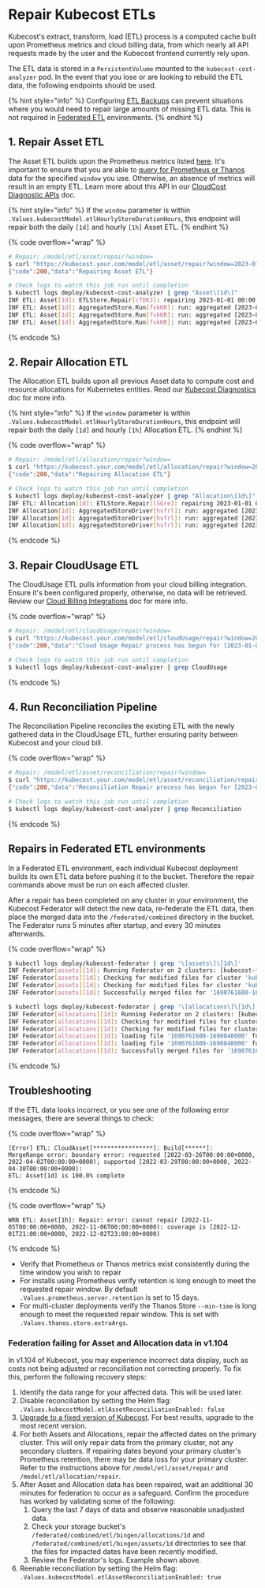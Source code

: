 # Repair Kubecost ETLs

Kubecost's extract, transform, load (ETL) process is a computed cache built upon Prometheus metrics and cloud billing data, from which nearly all API requests made by the user and the Kubecost frontend currently rely upon.

The ETL data is stored in a `PersistentVolume` mounted to the `kubecost-cost-analyzer` pod. In the event that you lose or are looking to rebuild the ETL data, the following endpoints should be used.

{% hint style="info" %}
Configuring [ETL Backups](etl-backup.md) can prevent situations where you would need to repair large amounts of missing ETL data. This is not required in [Federated ETL](federated-etl.md) environments.
{% endhint %}

## 1. Repair Asset ETL

The Asset ETL builds upon the Prometheus metrics listed [here](user-metrics.md). It's important to ensure that you are able to [query for Prometheus or Thanos](prometheus.md) data for the specified `window` you use. Otherwise, an absence of metrics will result in an empty ETL. Learn more about this API in our [CloudCost Diagnostic APIs](https://docs.kubecost.com/apis/apis-overview/cloudcost-diagnostic-apis) doc.

{% hint style="info" %}
If the `window` parameter is within `.Values.kubecostModel.etlHourlyStoreDurationHours`, this endpoint will repair both the daily `[1d]` and hourly `[1h]` Asset ETL.
{% endhint %}

{% code overflow="wrap" %}
```bash
# Repair: /model/etl/asset/repair?window=
$ curl "https://kubecost.your.com/model/etl/asset/repair?window=2023-01-01T00:00:00Z,2023-01-04T00:00:00Z"
{"code":200,"data":"Repairing Asset ETL"}

# Check logs to watch this job run until completion
$ kubectl logs deploy/kubecost-cost-analyzer | grep "Asset\[1d\]"
INF ETL: Asset[1d]: ETLStore.Repair[cfDKJ]: repairing 2023-01-01 00:00:00 +0000 UTC, 2023-01-04 00:00:00 +0000 UTC
INF ETL: Asset[1d]: AggregatedStore.Run[fvkKR]: run: aggregated [2023-01-01T00:00:00+0000, 2023-01-02T00:00:00+0000) from 19 to 3 in 68.417µs
INF ETL: Asset[1d]: AggregatedStore.Run[fvkKR]: run: aggregated [2023-01-02T00:00:00+0000, 2023-01-03T00:00:00+0000) from 19 to 3 in 68.417µs
INF ETL: Asset[1d]: AggregatedStore.Run[fvkKR]: run: aggregated [2023-01-03T00:00:00+0000, 2023-01-04T00:00:00+0000) from 19 to 3 in 68.417µs
```
{% endcode %}

## 2. Repair Allocation ETL

The Allocation ETL builds upon all previous Asset data to compute cost and resource allocations for Kubernetes entities. Read our [Kubecost Diagnostics](https://docs.kubecost.com/troubleshooting/diagnostics) doc for more info.

{% hint style="info" %}
If the `window` parameter is within `.Values.kubecostModel.etlHourlyStoreDurationHours`, this endpoint will repair both the daily `[1d]` and hourly `[1h]` Allocation ETL.
{% endhint %}

{% code overflow="wrap" %}
```bash
# Repair: /model/etl/allocation/repair?window=
$ curl "https://kubecost.your.com/model/etl/allocation/repair?window=2023-01-01T00:00:00Z,2023-01-04T00:00:00Z"
{"code":200,"data":"Repairing Allocation ETL"}

# Check logs to watch this job run until completion
$ kubectl logs deploy/kubecost-cost-analyzer | grep "Allocation\[1d\]"
INF ETL: Allocation[1d]: ETLStore.Repair[lSGre]: repairing 2023-01-01 00:00:00 +0000 UTC, 2023-01-04 00:00:00 +0000 UTC
INF Allocation[1d]: AggregatedStoreDriver[hvfrl]: run: aggregated [2023-01-01T00:00:00+0000, 2023-01-02T00:00:00+0000) from 283 to 70 in 4.917963ms
INF Allocation[1d]: AggregatedStoreDriver[hvfrl]: run: aggregated [2023-01-02T00:00:00+0000, 2023-01-03T00:00:00+0000) from 130 to 62 in 983.216µs
INF Allocation[1d]: AggregatedStoreDriver[hvfrl]: run: aggregated [2023-01-03T00:00:00+0000, 2023-01-04T00:00:00+0000) from 130 to 62 in 1.462092ms
```
{% endcode %}

## 3. Repair CloudUsage ETL

The CloudUsage ETL pulls information from your cloud billing integration. Ensure it's been configured properly, otherwise, no data will be retrieved. Review our [Cloud Billing Integrations](https://docs.kubecost.com/install-and-configure/install/cloud-integration) doc for more info.

{% code overflow="wrap" %}
```bash
# Repair: /model/etl/cloudUsage/repair?window=
$ curl "https://kubecost.your.com/model/etl/cloudUsage/repair?window=2023-01-01T00:00:00Z,2023-01-04T00:00:00Z"
{"code":200,"data":"Cloud Usage Repair process has begun for [2023-01-01T00:00:00+0000, 2023-01-04T00:00:00+0000) for all providers"}

# Check logs to watch this job run until completion
$ kubectl logs deploy/kubecost-cost-analyzer | grep CloudUsage
```
{% endcode %}

## 4. Run Reconciliation Pipeline

The Reconciliation Pipeline reconciles the existing ETL with the newly gathered data in the CloudUsage ETL, further ensuring parity between Kubecost and your cloud bill.

{% code overflow="wrap" %}
```bash
# Repair: /model/etl/asset/reconciliation/repair?window=
$ curl "https://kubecost.your.com/model/etl/asset/reconciliation/repair?window=2023-01-01T00:00:00Z,2023-01-04T00:00:00Z"
{"code":200,"data":"Reconciliation Repair process has begun for [2023-01-01T00:00:00+0000, 2023-01-04T00:00:00+0000) for all providers"}

# Check logs to watch this job run until completion
$ kubectl logs deploy/kubecost-cost-analyzer | grep Reconciliation
```
{% endcode %}

## Repairs in Federated ETL environments

In a Federated ETL environment, each individual Kubecost deployment builds its own ETL data before pushing it to the bucket. Therefore the repair commands above must be run on each affected cluster.

After a repair has been completed on any cluster in your environment, the Kubecost Federator will detect the new data, re-federate the ETL data, then place the merged data into the `/federated/combined` directory in the bucket. The Federator runs 5 minutes after startup, and every 30 minutes afterwards.

{% code overflow="wrap" %}
```bash
$ kubectl logs deploy/kubecost-federator | grep '\[assets\]\[1d\]' 
INF Federator[assets][1d]: Running Federator on 2 clusters: [kubecost-fedetl-agent kubecost-fedetl-primary]
INF Federator[assets][1d]: Checking for modified files for cluster 'kubecost-fedetl-agent'...
INF Federator[assets][1d]: Checking for modified files for cluster 'kubecost-fedetl-primary'...
INF Federator[assets][1d]: Successfully merged files for '1690761600-1690848000' from federated clusters

$ kubectl logs deploy/kubecost-federator | grep '\[allocations\]\[1d\]'
INF Federator[allocations][1d]: Running Federator on 2 clusters: [kubecost-fedetl-agent kubecost-fedetl-primary]
INF Federator[allocations][1d]: Checking for modified files for cluster 'kubecost-fedetl-agent'...
INF Federator[allocations][1d]: Checking for modified files for cluster 'kubecost-fedetl-primary'...
INF Federator[allocations][1d]: loading file '1690761600-1690848000' for cluster kubecost-fedetl-agent
INF Federator[allocations][1d]: loading file '1690761600-1690848000' for cluster kubecost-fedetl-primary
INF Federator[allocations][1d]: Successfully merged files for '1690761600-1690848000' from federated clusters
```
{% endcode %}

## Troubleshooting

If the ETL data looks incorrect, or you see one of the following error messages, there are several things to check:

{% code overflow="wrap" %}
```
[Error] ETL: CloudAsset[*****************]: Build[******]: 
MergeRange error: boundary error: requested [2022-03-26T00:00:00+0000, 2022-04-02T00:00:00+0000); supported [2022-03-29T00:00:00+0000, 2022-04-30T00:00:00+0000): 
ETL: Asset[1d] is 100.0% complete
```
{% endcode %}

{% code overflow="wrap" %}
```
WRN ETL: Asset[1h]: Repair: error: cannot repair [2022-11-05T00:00:00+0000, 2022-11-06T00:00:00+0000): coverage is [2022-12-01T21:00:00+0000, 2022-12-02T23:00:00+0000)
```
{% endcode %}

* Verify that Prometheus or Thanos metrics exist consistently during the time window you wish to repair
* For installs using Prometheus verify retention is long enough to meet the requested repair window. By default `.Values.prometheus.server.retention` is set to 15 days.
* For multi-cluster deployments verify the Thanos Store `--min-time` is long enough to meet the requested repair window. This is set with `.Values.thanos.store.extraArgs`.

### Federation failing for Asset and Allocation data in v1.104

In v1.104 of Kubecost, you may experience incorrect data display, such as costs not being adjusted or reconciliation not correcting properly. To fix this, perform the following recovery steps:

1. Identify the data range for your affected data. This will be used later.
2. Disable reconciliation by setting the Helm flag: `.Values.kubecostModel.etlAssetReconciliationEnabled: false`
3. [Upgrade to a fixed version of Kubecost](https://docs.kubecost.com/install-and-configure/install#updating-kubecost). For best results, upgrade to the most recent version.
4. For both Assets and Allocations, repair the affected dates on the primary cluster. This will only repair data from the primary cluster, not any secondary clusters. If repairing dates beyond your primary cluster's Prometheus retention, there may be data loss for your primary cluster. Refer to the instructions above for `/model/etl/asset/repair` and `/model/etl/allocation/repair`.
5. After Asset and Allocation data has been repaired, wait an additional 30 minutes for federation to occur as a safeguard. Confirm the procedure has worked by validating some of the following:
   1. Query the last 7 days of data and observe reasonable unadjusted data.
   2. Check your storage bucket's `/federated/combined/etl/bingen/allocations/1d` and `/federated/combined/etl/bingen/assets/1d` directories to see that the files for impacted dates have been recently modified.
   3. Review the Federator's logs. Example shown above.
6. Reenable reconciliation by setting the Helm flag: `.Values.kubecostModel.etlAssetReconciliationEnabled: true`

